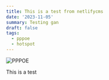 ```yaml
---
title: This is a test from netlifycms
date: '2023-11-05'
summary: Testing gan
draft: false
tags:
  - pppoe
  - hotspot
---
```

![PPPOE](/images/uploads/screenshot-from-2023-11-03-18-14-46.png)

This is a test
